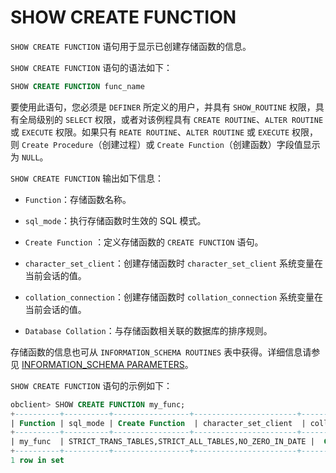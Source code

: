 # SHOW CREATE FUNCTION 

`SHOW CREATE FUNCTION` 语句用于显示已创建存储函数的信息。

`SHOW CREATE FUNCTION` 语句的语法如下：

```sql
SHOW CREATE FUNCTION func_name
```

要使用此语句，您必须是 `DEFINER` 所定义的用户，并具有 `SHOW_ROUTINE` 权限，具有全局级别的 `SELECT` 权限，或者对该例程具有 `CREATE ROUTINE`、`ALTER ROUTINE` 或 `EXECUTE` 权限。如果只有 `REATE ROUTINE`、`ALTER ROUTINE` 或 `EXECUTE` 权限，则 `Create Procedure`（创建过程）或 `Create Function`（创建函数）字段值显示为 `NULL`。

`SHOW CREATE FUNCTION` 输出如下信息：

* `Function`：存储函数名称。

* `sql_mode`：执行存储函数时生效的 SQL 模式。

* `Create Function` ：定义存储函数的 `CREATE FUNCTION` 语句。

* `character_set_client`：创建存储函数时 `character_set_client` 系统变量在当前会话的值。

* `collation_connection`：创建存储函数时 `collation_connection` 系统变量在当前会话的值。

* `Database Collation`：与存储函数相关联的数据库的排序规则。

存储函数的信息也可从 `INFORMATION_SCHEMA ROUTINES` 表中获得。详细信息请参见 [INFORMATION_SCHEMA PARAMETERS](../8.information_schema-dictionary-view/1.information_schema-parameters.md)。

`SHOW CREATE FUNCTION` 语句的示例如下：

```sql
obclient> SHOW CREATE FUNCTION my_func;
+----------+----------+-----------------+-----------------------+----------------------+--------------------+
| Function | sql_mode | Create Function  | character_set_client  | collation_connection | Database Collation |
+----------+----------+-----------------+-----------------------+----------------------+--------------------+
| my_func  | STRICT_TRANS_TABLES,STRICT_ALL_TABLES,NO_ZERO_IN_DATE |  CREATE FUNCTION `test`.`my_func`( `c1` char(20)) RETURNS char(50) RETURN CONCAT('Thank ',c1,'!')   |       utf8mb4         | utf8mb4_general_ci   | utf8mb4_general_ci |
+----------+----------+-----------------+-----------------------+----------------------+--------------------+
1 row in set
```